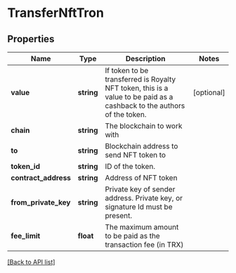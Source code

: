 # TransferNftTron

## Properties

Name | Type | Description | Notes
------------ | ------------- | ------------- | -------------
**value** | **string** | If token to be transferred is Royalty NFT token, this is a value to be paid as a cashback to the authors of the token. | [optional]
**chain** | **string** | The blockchain to work with |
**to** | **string** | Blockchain address to send NFT token to |
**token_id** | **string** | ID of the token. |
**contract_address** | **string** | Address of NFT token |
**from_private_key** | **string** | Private key of sender address. Private key, or signature Id must be present. |
**fee_limit** | **float** | The maximum amount to be paid as the transaction fee (in TRX) |

[[Back to API list]](../../README.md#api-endpoints)

